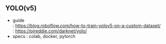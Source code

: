 ## YOLO(v5)

- guide </br>
  : https://blog.roboflow.com/how-to-train-yolov5-on-a-custom-dataset/ </br>
  : https://pjreddie.com/darknet/yolo/
- specs : colab, docker, pytorch
